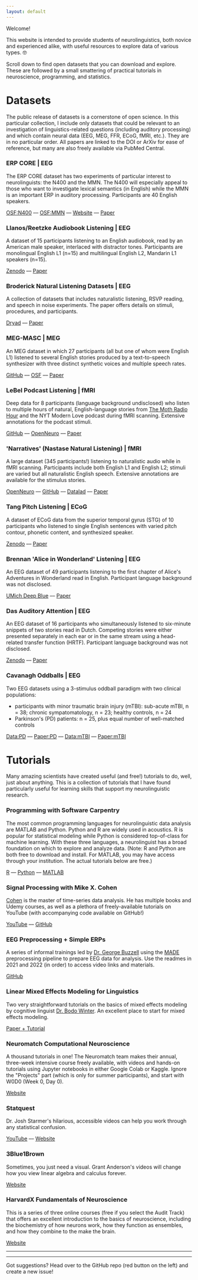 ```yaml
---
layout: default
---
```


Welcome!

This website is intended to provide students of neurolinguistics, both novice and experienced alike, with useful resources to explore data of various types. :nerd_face:

Scroll down to find open datasets that you can download and explore. These are followed by a small smattering of practical tutorials in neuroscience, programming, and statistics.

# Datasets

The public release of datasets  is a cornerstone of open science. In this particular collection, I include only datasets that could be relevant to an investigation of linguistics-related questions (including auditory processing) and which contain neural data (EEG, MEG, FFR, ECoG, fMRI, etc.). They are in no particular order. All papers are linked to the DOI or ArXiv for ease of reference, but many are also freely available via PubMed Central.

### ERP CORE | EEG

The ERP CORE dataset has two experiments of particular interest to neurolinguists: the N400 and the MMN. The N400 will especially appeal to those who want to investigate lexical semantics (in English) while the MMN is an important ERP in auditory processing. Participants are 40 English speakers.

[OSF:N400](https://osf.io/29xpq/) –– [OSF:MMN](https://osf.io/5q4xs/) –– [Website](https://erpinfo.org/erp-core) –– [Paper](https://doi.org/10.1016/j.neuroimage.2020.117465)

### Llanos/Reetzke Audiobook Listening | EEG

A dataset of 15 participants listening to an English audiobook, read by an American male speaker, interlaced with distractor tones. Participants are monolingual English L1 (n=15) and multilingual English L2, Mandarin L1 speakers (n=15).

[Zenodo](https://zenodo.org/record/4721936#.YI%20dHxZBKjb1) –– [Paper](https://doi.org/10.1016/j.neuropsychologia.2021.107883)

### Broderick Natural Listening Datasets | EEG

A collection of datasets that includes naturalistic listening, RSVP reading, and speech in noise experiments. The paper offers details on stimuli, procedures, and participants.

[Dryad](https://doi.org/10.5061/dryad.070jc) –– [Paper](https://doi.org/10.1016/j.cub.2018.01.080)

### MEG-MASC | MEG

An MEG dataset in which 27 participants (all but one of whom were English L1) listened to several English stories produced by a text-to-speech synthesizer with three distinct synthetic voices and multiple speech rates.

[GitHub](https://github.com/kingjr/meg-masc) –– [OSF](https://osf.io/ag3kj/) –– [Paper](
https://doi.org/10.48550/arXiv.2208.11488)

### LeBel Podcast Listening | fMRI

Deep data for 8 participants (language background undisclosed) who listen to multiple hours of natural, English-language stories from [The Moth Radio Hour](https://themoth.org/radio-hour) and the NYT Modern Love podcast during fMRI scanning. Extensive annotations for the podcast stimuli.

[GitHub](https://github.com/HuthLab/deep-fMRI-dataset) –– [OpenNeuro](https://openneuro.org/datasets/ds003020/versions/1.1.1) –– [Paper](https://doi.org/10.1038/s41597-023-02437-z)

### 'Narratives' (Nastase Natural Listening) | fMRI

A large dataset (345 participants!) listening to naturalistic audio while in fMRI scanning. Participants include both English L1 and English L2; stimuli are varied but all naturalistic English speech. Extensive annotations are available for the stimulus stories.

[OpenNeuro](https://openneuro.org/datasets/ds002345) –– [GitHub](https://github.com/snastase/narratives) –– [Datalad](https://datasets.datalad.org/?dir=/labs/hasson/narratives) –– [Paper](https://doi.org/10.1038/s41597-021-01033-3)

### Tang Pitch Listening | ECoG

A dataset of ECoG data from the superior temporal gyrus (STG) of 10 participants who listened to single English sentences with varied pitch contour, phonetic content, and synthesized speaker.

[Zenodo](https://doi.org/10.5281/zenodo.826950) –– [Paper](https://doi.org/10.1016/j.bandl.2020.104891)

### Brennan 'Alice in Wonderland' Listening | EEG

An EEG dataset of 49 participants listening to the first chapter of Alice's Adventures in Wonderland read in English. Participant language background was not disclosed.

[UMich Deep Blue](https://deepblue.lib.umich.edu/data/concern/data_sets/bn999738r) –– [Paper](https://doi.org/10.1371/journal.pone.0207741)

### Das Auditory Attention | EEG

An EEG dataset of 16 participants who simultaneously listened to six-minute snippets of two stories read in Dutch. Competing stories were either presented separately in each ear or in the same stream using a head-related transfer function (HRTF). Participant language background was not disclosed.

[Zenodo](https://zenodo.org/record/3997352#.X0fP1sgza5g) –– [Paper](https://doi.org/10.1088/1741-2560/13/5/056014)

### Cavanagh Oddballs | EEG

Two EEG datasets using a 3-stimulus oddball paradigm with two clinical populations:
* participants with minor traumatic brain injury (mTBI): sub-acute mTBI, n = 38; chronic sympatomatology, n = 23; healthy controls, n = 24
* Parkinson's (PD) patients: n = 25, plus equal number of well-matched controls

[Data:PD](https://unmm-my.sharepoint.com/personal/jcavanagh_unm_edu/_layouts/15/onedrive.aspx?id=%2Fpersonal%2Fjcavanagh%5Funm%5Fedu%2FDocuments%2FPD%20Oddball%20Data&ga=1) –– [Paper:PD](https://doi.org/10.1016/j.clinph.2017.11.023) –– [Data:mTBI](https://unmm-my.sharepoint.com/personal/jcavanagh_unm_edu/_layouts/15/onedrive.aspx?id=%2Fpersonal%2Fjcavanagh%5Funm%5Fedu%2FDocuments%2FmTBI%203AOB%20PreProc&ga=1) –– [Paper:mTBI](https://doi.org/10.1016%2Fj.neuropsychologia.2019.107125)

# Tutorials

Many amazing scientists have created useful (and free!) tutorials to do, well, just about anything. This is a collection of tutorials that I have found particularly useful for learning skills that support my neurolinguistic research.

### Programming with Software Carpentry

The most common programming languages for neurolinguistic data analysis are MATLAB and Python. Python and R are widely used in acoustics. R is popular for statistical modeling while Python is considered top-of-class for machine learning. With these three languages, a neurolinguist has a broad foundation on which to explore and analyze data. (Note: R and Python are both free to download and install. For MATLAB, you may have access through your institution. The actual tutorials below are free.)

[R](https://swcarpentry.github.io/r-novice-gapminder/) –– [Python](https://swcarpentry.github.io/python-novice-inflammation/) –– [MATLAB](http://swcarpentry.github.io/matlab-novice-inflammation/)

### Signal Processing with Mike X. Cohen

[Cohen](https://mikexcohen.com/) is the master of time-series data analysis. He has multiple books and Udemy courses, as well as a plethora of freely-available tutorials on YouTube (with accompanying code available on GitHub!)

[YouTube](https://www.youtube.com/@mikexcohen1) –– [GitHub](https://github.com/mikexcohen)

### EEG Preprocessing + Simple ERPs

A series of informal trainings led by [Dr. George Buzzell](https://www.ndclab.com/) using the [MADE](https://github.com/ChildDevLab/MADE-EEG-preprocessing-pipeline) preprocessing pipeline to prepare EEG data for analysis. Use the readmes in 2021 and 2022 (in order) to access video links and materials.

[GitHub](https://github.com/NDCLab/lab-training/tree/main/eeg-analysis)

### Linear Mixed Effects Modeling for Linguistics

Two very straightforward tutorials on the basics of mixed effects modeling by cognitive linguist [Dr. Bodo Winter](https://bodowinter.com/). An excellent place to start for mixed effects modeling.

[Paper + Tutorial](http://arxiv.org/pdf/1308.5499.pdf)

### Neuromatch Computational Neuroscience

A thousand tutorials in one! The Neuromatch team makes their annual, three-week intensive course freely available, with videos and hands-on tutorials using Jupyter notebooks in either Google Colab or Kaggle. Ignore the "Projects" part (which is only for summer participants), and start with W0D0 (Week 0, Day 0).

[Website](https://compneuro.neuromatch.io/tutorials/intro.html)

### Statquest

Dr. Josh Starmer's hilarious, accessible videos can help you work through any statistical confusion.

[YouTube](https://www.youtube.com/@statquest) –– [Website](https://statquest.org/)

### 3Blue1Brown

Sometimes, you just need a visual. Grant Anderson's videos will change how you view linear algebra and calculus forever.

[Website](https://www.3blue1brown.com/#lessons)

### HarvardX Fundamentals of Neuroscience

This is a series of three online courses (free if you select the Audit Track) that offers an excellent introduction to the basics of neuroscience, including the biochemistry of how neurons work, how they function as ensembles, and how they combine to the make the brain.

[Website](https://www.edx.org/xseries/harvardx-fundamentals-of-neuroscience)


* * *

* * *

Got suggestions? Head over to the GitHub repo (red button on the left) and create a new issue!